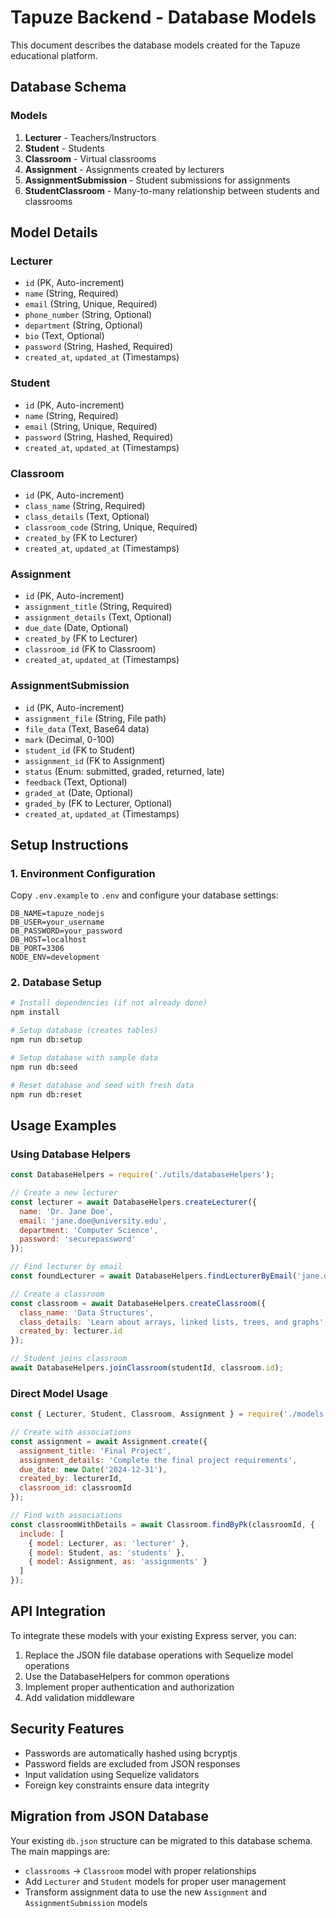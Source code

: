 # Tapuze Backend - Database Models

This document describes the database models created for the Tapuze educational platform.

## Database Schema

### Models

1. **Lecturer** - Teachers/Instructors
2. **Student** - Students
3. **Classroom** - Virtual classrooms
4. **Assignment** - Assignments created by lecturers
5. **AssignmentSubmission** - Student submissions for assignments
6. **StudentClassroom** - Many-to-many relationship between students and classrooms

## Model Details

### Lecturer
- `id` (PK, Auto-increment)
- `name` (String, Required)
- `email` (String, Unique, Required)
- `phone_number` (String, Optional)
- `department` (String, Optional)
- `bio` (Text, Optional)
- `password` (String, Hashed, Required)
- `created_at`, `updated_at` (Timestamps)

### Student
- `id` (PK, Auto-increment)
- `name` (String, Required)
- `email` (String, Unique, Required)
- `password` (String, Hashed, Required)
- `created_at`, `updated_at` (Timestamps)

### Classroom
- `id` (PK, Auto-increment)
- `class_name` (String, Required)
- `class_details` (Text, Optional)
- `classroom_code` (String, Unique, Required)
- `created_by` (FK to Lecturer)
- `created_at`, `updated_at` (Timestamps)

### Assignment
- `id` (PK, Auto-increment)
- `assignment_title` (String, Required)
- `assignment_details` (Text, Optional)
- `due_date` (Date, Optional)
- `created_by` (FK to Lecturer)
- `classroom_id` (FK to Classroom)
- `created_at`, `updated_at` (Timestamps)

### AssignmentSubmission
- `id` (PK, Auto-increment)
- `assignment_file` (String, File path)
- `file_data` (Text, Base64 data)
- `mark` (Decimal, 0-100)
- `student_id` (FK to Student)
- `assignment_id` (FK to Assignment)
- `status` (Enum: submitted, graded, returned, late)
- `feedback` (Text, Optional)
- `graded_at` (Date, Optional)
- `graded_by` (FK to Lecturer, Optional)
- `created_at`, `updated_at` (Timestamps)

## Setup Instructions

### 1. Environment Configuration
Copy `.env.example` to `.env` and configure your database settings:

```env
DB_NAME=tapuze_nodejs
DB_USER=your_username
DB_PASSWORD=your_password
DB_HOST=localhost
DB_PORT=3306
NODE_ENV=development
```

### 2. Database Setup

```bash
# Install dependencies (if not already done)
npm install

# Setup database (creates tables)
npm run db:setup

# Setup database with sample data
npm run db:seed

# Reset database and seed with fresh data
npm run db:reset
```

## Usage Examples

### Using Database Helpers

```javascript
const DatabaseHelpers = require('./utils/databaseHelpers');

// Create a new lecturer
const lecturer = await DatabaseHelpers.createLecturer({
  name: 'Dr. Jane Doe',
  email: 'jane.doe@university.edu',
  department: 'Computer Science',
  password: 'securepassword'
});

// Find lecturer by email
const foundLecturer = await DatabaseHelpers.findLecturerByEmail('jane.doe@university.edu');

// Create a classroom
const classroom = await DatabaseHelpers.createClassroom({
  class_name: 'Data Structures',
  class_details: 'Learn about arrays, linked lists, trees, and graphs',
  created_by: lecturer.id
});

// Student joins classroom
await DatabaseHelpers.joinClassroom(studentId, classroom.id);
```

### Direct Model Usage

```javascript
const { Lecturer, Student, Classroom, Assignment } = require('./models');

// Create with associations
const assignment = await Assignment.create({
  assignment_title: 'Final Project',
  assignment_details: 'Complete the final project requirements',
  due_date: new Date('2024-12-31'),
  created_by: lecturerId,
  classroom_id: classroomId
});

// Find with associations
const classroomWithDetails = await Classroom.findByPk(classroomId, {
  include: [
    { model: Lecturer, as: 'lecturer' },
    { model: Student, as: 'students' },
    { model: Assignment, as: 'assignments' }
  ]
});
```

## API Integration

To integrate these models with your existing Express server, you can:

1. Replace the JSON file database operations with Sequelize model operations
2. Use the DatabaseHelpers for common operations
3. Implement proper authentication and authorization
4. Add validation middleware

## Security Features

- Passwords are automatically hashed using bcryptjs
- Password fields are excluded from JSON responses
- Input validation using Sequelize validators
- Foreign key constraints ensure data integrity

## Migration from JSON Database

Your existing `db.json` structure can be migrated to this database schema. The main mappings are:

- `classrooms` → `Classroom` model with proper relationships
- Add `Lecturer` and `Student` models for proper user management
- Transform assignment data to use the new `Assignment` and `AssignmentSubmission` models
